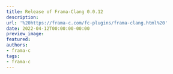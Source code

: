 ```yaml
---
title: Release of Frama-Clang 0.0.12
description:
url: '%20https://frama-c.com/fc-plugins/frama-clang.html%20'
date: 2022-04-12T00:00:00-00:00
preview_image:
featured:
authors:
- frama-c
tags:
- frama-c
---
```




